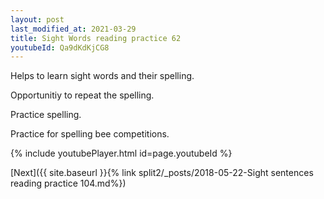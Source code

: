 ```yaml
---
layout: post
last_modified_at: 2021-03-29
title: Sight Words reading practice 62
youtubeId: Qa9dKdKjCG8
---
```

 
 
Helps to learn sight words and their spelling.

Opportunitiy to repeat the spelling. 

Practice spelling. 
 
Practice for spelling bee competitions. 
 
{% include youtubePlayer.html id=page.youtubeId %}
 
 

[Next]({{ site.baseurl }}{% link  split2/_posts/2018-05-22-Sight sentences reading practice 104.md%})
 
